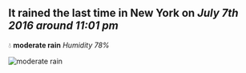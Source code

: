 ## It rained the last time in New York on *July 7th 2016 around 11:01 pm*
💧  **moderate rain** *Humidity 78%*

![moderate rain](http://openweathermap.org/img/w/10n.png)
